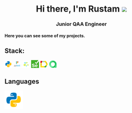 <h1 align="center">Hi there, I'm <a target="_blank">Rustam</a> 
<img src="https://github.com/blackcater/blackcater/raw/main/images/Hi.gif" height="32"/></h1>
<h3 align="center">Junior QAA Engineer</h3>
<h4 align="left">Here you can see some of my projects.</h4>  

## Stack:  
<p  align="left">
<code><img width="5%" title="python" src="assets/python.png"></code>
<code><img width="5%" title="pytest" src="assets/pytest.png"></code>
<code><img width="5%" title="selene" src="assets/selene.png"></code>
<code><img width="5%" title="selenium" src="assets/selenium.png"></code>
<code><img width="5%" title="allure" src="assets/allure_report.png"></code>
<code><img width="5%" title="alluretestops" src="assets/allure_testops.png"></code>

## Languages  
<p align="left">
<img src="assets/python.png" height="60" wight="60" />  


